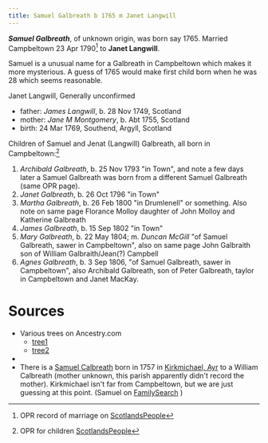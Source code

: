 ```yaml
---
title: Samuel Galbreath b 1765 m Janet Langwill
---
```

***Samuel Galbreath***, of unknown origin, was born say 1765. Married Campbeltown 23 Apr 1790[^marriage] to **Janet Langwill**.

Samuel is a unusual name for a Galbreath in Campbeltown which makes it more mysterious.  A guess of 1765 would make first child born when he was 28 which seems reasonable.

Janet Langwill, Generally unconfirmed

- father: *James Langwill*, b. 28 Nov 1749, Scotland
- mother: *Jane M Montgomery*, b. Abt 1755, Scotland
- birth: 24 Mar 1769, Southend, Argyll, Scotland

Children of Samuel and Jenat (Langwill) Galbreath, all born in Campbeltown:[^children]

1. *Archibald Galbreath*, b. 25 Nov 1793 "in Town", and note a few days later a Samuel Galbreath was born from a different Samuel Galbreath (same OPR page).
2. *Janet Galbreath*, b. 26 Oct 1796 "in Town"
3. *Martha Galbreath*, b. 26 Feb 1800 "in Drumlenell" or something.  Also note on same page Florance Molloy daughter of John Molloy and Katherine Galbreath
4. *James Galbreath*, b. 15 Sep 1802 "in Town"
5. *Mary Galbreath*, b. 22 May 1804; m. *Duncan McGill* "of Samuel Galbreath, sawer in Campbeltown", also on same page John Galbraith son of  William Galbraith/Jean(?) Campbell
6. *Agnes Galbreath*, b. 3 Sep 1806, "of Samuel Galbreath, sawer in Campbeltown", also Archibald Galbreath, son of Peter Galbreath, taylor in Campbeltown and Janet MacKay.

# Sources

[^marriage]: OPR record of marriage on [ScotlandsPeople](https://www.scotlandspeople.gov.uk/record-results?search_type=people&event=M&record_type%5B0%5D=opr_marriages&church_type=Old%20Parish%20Registers&dl_cat=church&dl_rec=church-banns-marriages&surname=galbreath&surname_so=exact&forename_so=starts&sex=M&spouse_name=langwill&spouse_name_so=exact&from_year=1790&to_year=1794&record=Church%20of%20Scotland%20%28old%20parish%20registers%29%20Roman%20Catholic%20Church%20Other%20churches)

[^children]: OPR for children [ScotlandsPeople](https://www.scotlandspeople.gov.uk/record-results?search_type=people&event=%28B%20OR%20C%20OR%20S%29&record_type%5B0%5D=opr_births&church_type=Old%20Parish%20Registers&dl_cat=church&dl_rec=church-births-baptisms&surname=galbreath&surname_so=exact&forename_so=starts&from_year=1793&to_year=1806&parent_names=galbreath&parent_names_so=exact&parent_name_two=langwill&parent_name_two_so=exact&county=ARGYLL&record=Church%20of%20Scotland%20%28old%20parish%20registers%29%20Roman%20Catholic%20Church%20Other%20churches&rd_real_name%5B0%5D=CAMPBELTOWN%20%28LANDWARD%29%20OR%20CAMPBELTOWN%20%28BURGH%29%20OR%20CAMPBELTOWN&rd_display_name%5B0%5D=CAMPBELTOWN%20%28LANDWARD%29%7CCAMPBELTOWN%20%28BURGH%29%7CCAMPBELTOWN_CAMPBELTOWN&rd_label%5B0%5D=CAMPBELTOWN&rd_name%5B0%5D=CAMPBELTOWN%20%2ALANDWARD%2A%20OR%20CAMPBELTOWN%20%2ABURGH%2A%20OR%20CAMPBELTOWN&sort=asc&order=Date&field=year)

- Various trees on Ancestry.com
    - [tree1](https://www.ancestry.com/family-tree/person/tree/169736359/person/392210512163/facts)
    - [tree2](https://www.ancestry.com/family-tree/person/tree/163218737/person/132127702067/facts)
-
- There is a [Samuel Calbreath](https://www.scotlandspeople.gov.uk/record-results?search_type=people&event=%28B%20OR%20C%20OR%20S%29&record_type%5B0%5D=opr_births&church_type=Old%20Parish%20Registers&dl_cat=church&dl_rec=church-births-baptisms&surname=galbreath&surname_so=syn&forename=samuel&forename_so=starts&sex=M&from_year=1750&to_year=1775&parent_names_so=exact&parent_name_two_so=exact&record=Church%20of%20Scotland%20%28old%20parish%20registers%29%20Roman%20Catholic%20Church%20Other%20churches) born in 1757 in [Kirkmichael, Ayr](https://goo.gl/maps/un4nr7Ds8vKWQXTF7) to a William Calbreath (mother unknown, this parish apparently didn't record the mother).  Kirkmichael isn't far from Campbeltown, but we are just guessing at this point. (Samuel on [FamilySearch](https://www.familysearch.org/tree/person/details/K8LR-Y3X) )

